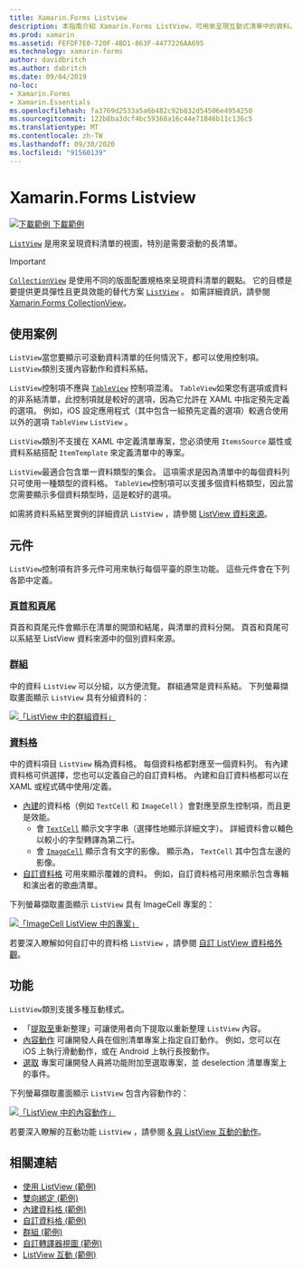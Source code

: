 ```yaml
---
title: Xamarin.Forms Listview
description: 本指南介紹 Xamarin.Forms ListView，可用來呈現互動式清單中的資料。
ms.prod: xamarin
ms.assetid: FEFDF7E0-720F-4BD1-863F-4477226AA695
ms.technology: xamarin-forms
author: davidbritch
ms.author: dabritch
ms.date: 09/04/2019
no-loc:
- Xamarin.Forms
- Xamarin.Essentials
ms.openlocfilehash: fa3769d2533a5a6b482c92b832d54506e4954250
ms.sourcegitcommit: 122b8ba3dcf4bc59368a16c44e71846b11c136c5
ms.translationtype: MT
ms.contentlocale: zh-TW
ms.lasthandoff: 09/30/2020
ms.locfileid: "91560139"
---
```

# <a name="no-locxamarinforms-listview"></a>Xamarin.Forms Listview

[![下載範例](~/media/shared/download.png) 下載範例](https://docs.microsoft.com/samples/xamarin/xamarin-forms-samples/workingwithlistview)

[`ListView`](xref:Xamarin.Forms.ListView) 是用來呈現資料清單的視圖，特別是需要滾動的長清單。

> [!IMPORTANT]
> [`CollectionView`](xref:Xamarin.Forms.CollectionView) 是使用不同的版面配置規格來呈現資料清單的觀點。 它的目標是要提供更具彈性且更具效能的替代方案 [`ListView`](xref:Xamarin.Forms.ListView) 。 如需詳細資訊，請參閱[ Xamarin.Forms CollectionView](~/xamarin-forms/user-interface/collectionview/index.md)。

## <a name="use-cases"></a>使用案例

`ListView`當您要顯示可滾動資料清單的任何情況下，都可以使用控制項。 `ListView`類別支援內容動作和資料系結。

`ListView`控制項不應與 [`TableView`](~/xamarin-forms/user-interface/tableview.md) 控制項混淆。 `TableView`如果您有選項或資料的非系結清單，此控制項就是較好的選項，因為它允許在 XAML 中指定預先定義的選項。 例如，iOS 設定應用程式（其中包含一組預先定義的選項）較適合使用以外的選項 `TableView` `ListView` 。

`ListView`類別不支援在 XAML 中定義清單專案，您必須使用 `ItemsSource` 屬性或資料系結搭配 `ItemTemplate` 來定義清單中的專案。

`ListView`最適合包含單一資料類型的集合。 這項需求是因為清單中的每個資料列只可使用一種類型的資料格。 `TableView`控制項可以支援多個資料格類型，因此當您需要顯示多個資料類型時，這是較好的選項。

如需將資料系結至實例的詳細資訊 `ListView` ，請參閱 [ListView 資料來源](~/xamarin-forms/user-interface/listview/data-and-databinding.md)。

## <a name="components"></a>元件

`ListView`控制項有許多元件可用來執行每個平臺的原生功能。 這些元件會在下列各節中定義。

### <a name="headers-and-footers"></a>[頁首和頁尾](customizing-list-appearance.md#headers-and-footers)

頁首和頁尾元件會顯示在清單的開頭和結尾，與清單的資料分開。 頁首和頁尾可以系結至 ListView 資料來源中的個別資料來源。

### <a name="groups"></a>[群組](customizing-list-appearance.md#grouping)

中的資料 `ListView` 可以分組，以方便流覽。 群組通常是資料系結。 下列螢幕擷取畫面顯示 `ListView` 具有分組資料的：

[![「ListView 中的群組資料」](images/grouping-depth-cropped.png)](images/grouping-depth.png#lightbox "ListView 中的群組資料")

### <a name="cells"></a>[資料格](customizing-cell-appearance.md)

中的資料項目 `ListView` 稱為資料格。 每個資料格都對應至一個資料列。 有內建資料格可供選擇，您也可以定義自己的自訂資料格。 內建和自訂資料格都可以在 XAML 或程式碼中使用/定義。

- [內建](customizing-cell-appearance.md#built-in-cells)的資料格（例如 `TextCell` 和 `ImageCell` ）會對應至原生控制項，而且更是效能。
  - 會 [`TextCell`](customizing-cell-appearance.md#textcell) 顯示文字字串（選擇性地顯示詳細文字）。 詳細資料會以輔色以較小的字型轉譯為第二行。
  - 會 [`ImageCell`](customizing-cell-appearance.md#imagecell) 顯示含有文字的影像。 顯示為， `TextCell` 其中包含左邊的影像。
- [自訂資料格](customizing-cell-appearance.md#custom-cells) 可用來顯示覆雜的資料。 例如，自訂資料格可用來顯示包含專輯和演出者的歌曲清單。

下列螢幕擷取畫面顯示 `ListView` 具有 ImageCell 專案的：

[![「ImageCell ListView 中的專案」](images/image-cell-default-cropped.png)](images/image-cell-default.png#lightbox "ImageCell ListView 中的專案")

若要深入瞭解如何自訂中的資料格 `ListView` ，請參閱 [自訂 ListView 資料格外觀](customizing-cell-appearance.md)。

## <a name="functionality"></a>功能

`ListView`類別支援多種互動樣式。

- 「[提取至](interactivity.md#pull-to-refresh)重新整理」可讓使用者向下提取以重新整理 `ListView` 內容。
- [內容動作](interactivity.md#context-actions) 可讓開發人員在個別清單專案上指定自訂動作。 例如，您可以在 iOS 上執行滑動動作，或在 Android 上執行長按動作。
- [選取](interactivity.md#selection-and-taps) 專案可讓開發人員將功能附加至選取專案，並 deselection 清單專案上的事件。

下列螢幕擷取畫面顯示 `ListView` 包含內容動作的：

[![「ListView 中的內容動作」](images/context-default-cropped.png)](images/context-default.png#lightbox "ListView 中的內容動作")

若要深入瞭解的互動功能 `ListView` ，請參閱 [& 與 ListView 互動的動作](interactivity.md)。

## <a name="related-links"></a>相關連結

- [使用 ListView (範例) ](/samples/xamarin/xamarin-forms-samples/workingwithlistview)
- [雙向綁定 (範例) ](/samples/xamarin/xamarin-forms-samples/userinterface-listview-switchentrytwobinding)
- [內建資料格 (範例) ](/samples/xamarin/xamarin-forms-samples/userinterface-listview-builtincells)
- [自訂資料格 (範例) ](/samples/xamarin/xamarin-forms-samples/userinterface-listview-customcells)
- [群組 (範例) ](/samples/xamarin/xamarin-forms-samples/userinterface-listview-grouping)
- [自訂轉譯器視圖 (範例) ](/samples/xamarin/xamarin-forms-samples/workingwithlistviewnative/)
- [ListView 互動 (範例) ](/samples/xamarin/xamarin-forms-samples/userinterface-listview-interactivity)